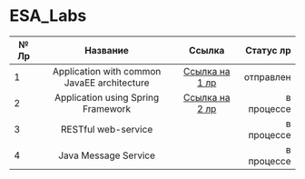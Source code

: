 # ESA_Labs

| № Лр  | Название      | Ссылка    | Статус лр|
|-------|:-------------:|:---------:|---------:|
|   1   |Application with common JavaEE architecture               |[Ссылка на 1 лр](https://github.com/WonMin13/ESA_Labs/tree/main/LR1_Dubman_Application%20with%20common%20JavaEE%20architecture)        |отправлен          |
|   2   |Application using Spring Framework               |[Ссылка на 2 лр](https://github.com/WonMin13/ESA_Labs/tree/main/LR2_Dubman_Application%20using%20Spring%20Framework)           |в процессе          |
|   3   |RESTful web-service               |           |в процессе          |
|   4   |Java Message Service               |           |в процессе          |

